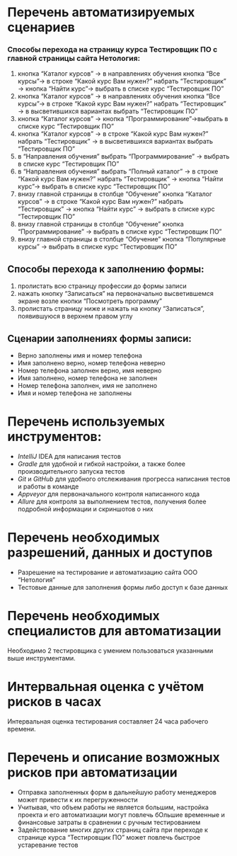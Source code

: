 # Перечень автоматизируемых сценариев
### Способы перехода на страницу курса Тестировщик ПО с главной страницы сайта Нетология:
1. кнопка “Каталог курсов” → в направлениях обучения кнопка “Все курсы”→ в строке “Какой курс Вам нужен?” набрать “Тестировщик” → кнопка “Найти курс”→ выбрать в списке курс “Тестировщик ПО”
2. кнопка “Каталог курсов” → в направлениях обучения кнопка “Все курсы”→ в строке “Какой курс Вам нужен?” набрать “Тестировщик” → в высветившихся вариантах выбрать “Тестировщик ПО”
3. кнопка “Каталог курсов” → кнопка “Программирование”→выбрать в списке курс “Тестировщик ПО”
4. кнопка “Каталог курсов” → в строке “Какой курс Вам нужен?” набрать “Тестировщик” → в высветившихся вариантах выбрать “Тестировщик ПО”
5. в “Направления обучения” выбрать “Программирование” → выбрать в списке курс “Тестировщик ПО”
6. в “Направления обучения” выбрать “Полный каталог” → в строке “Какой курс Вам нужен?” набрать “Тестировщик” → кнопка “Найти курс”→ выбрать в списке курс “Тестировщик ПО”
7. внизу главной страницы в столбце “Обучение” кнопка “Каталог курсов” → в строке “Какой курс Вам нужен?” набрать “Тестировщик” → кнопка “Найти курс” → выбрать в списке курс “Тестировщик ПО”
8. внизу главной страницы в столбце “Обучение” кнопка “Программирование” → выбрать в списке курс “Тестировщик ПО”
9. внизу главной страницы в столбце “Обучение” кнопка “Популярные курсы” → выбрать в списке курс “Тестировщик ПО”
## Способы перехода к заполнению формы:
1. пролистать всю страницу профессии до формы записи
2. нажать кнопку “Записаться” на первоначально высветившемся экране возле кнопки “Посмотреть программу”
3. пролистать страницу ниже и нажать на кнопку “Записаться”, появившуюся в верхнем правом углу
## Сценарии заполнениях формы записи:
* Верно заполнены имя и номер телефона
* Имя заполнено верно, номер телефона неверно
* Номер телефона заполнен верно, имя неверно
* Имя заполнено, номер телефона не заполнен
* Номер телефона заполнен, имя не заполнено
* Имя и номер телефона не заполнены

# Перечень используемых инструментов:
* *IntelliJ* IDEA для написания тестов
* *Gradle* для удобной и гибкой настройки, а также более производительного запуска тестов
* *Git* и *GitHub* для удобного отслеживания прогресса написания тестов и работы в команде
* *Appveyor* для первоначального контроля написанного кода
* *Allure* для контроля за выполнением тестов, получения более подробной информации и скриншотов о них

# Перечень необходимых разрешений, данных и доступов
* Разрешение на тестирование и автоматизацию сайта ООО “Нетология”
* Тестовые данные для заполнения формы либо доступ к базе данных

# Перечень необходимых специалистов для автоматизации
Необходимо 2 тестировщика с умением пользоваться указанными выше инструментами.

# Интервальная оценка с учётом рисков в часах
Интервальная оценка тестирования составляет 24 часа рабочего времени.

# Перечень и описание возможных рисков при автоматизации
* Отправка заполненных форм в дальнейшую работу менеджеров может привести к их перегруженности
* Учитывая, что объем работы не является большим, настройка проекта и его автоматизации могут повлечь бОльшие временные и финансовые затраты в сравнении с ручным тестированием
* Задействование многих других страниц сайта при переходе к странице курса “Тестировщик ПО” может повлечь быстрое устаревание тестов